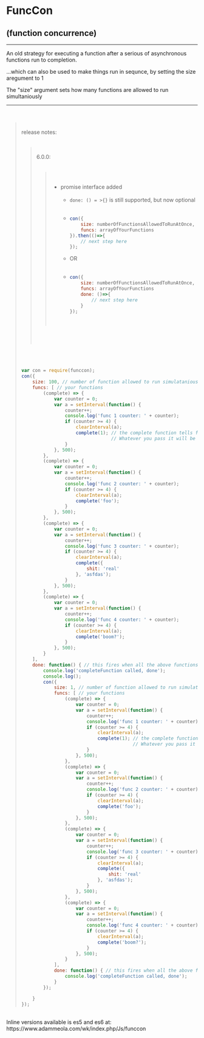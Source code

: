 # FuncCon
## (function concurrence)
<hr/>
An old strategy for executing a function after a serious of asynchronous functions run to completion.

...which can also be used to make things run in sequnce, by setting the size aregument to 1

The "size" argument sets how many functions are allowed to run simultaniously
<hr/><br/>



<blockquote>
    <br/>release notes:
    <br/><br/>
    <blockquote>
        <br/>
        6.0.0:
		<br/>
		<br/>
        <blockquote>
            <br/>
            
- promise interface added<br/><br/>
    - ```done: () = >{}``` is still supported, but now optional<br/><br/>
    - 
        ```javascript
        con({
            size: numberOfFunctionsAllowedToRunAtOnce,
            funcs: arrayOfYourFunctions
        }).then(()=>{
            // next step here
        });
        ```
    - OR<br/><br/>
    - 
        ```javascript
        con({
            size: numberOfFunctionsAllowedToRunAtOnce,
            funcs: arrayOfYourFunctions
            done: ()=>{
                // next step here
            }
        });
        ```
        <br/>
        </blockquote>
        <br/>
        <br/>
    </blockquote>
    <br/>
    <br/>

```javascript
var con = require(funccon);
con({
	size: 100, // number of function allowed to run simulataniously
	funcs: [ // your functions
		(complete) => {
			var counter = 0;
			var a = setInterval(function() {
				counter++;
				console.log('func 1 counter: ' + counter);
				if (counter >= 4) {
					clearInterval(a);
					complete(1); // the complete function tells funccon to move on
								 //	Whatever you pass it will be given to the done function as an argument
				}
			}, 500);
        },
		(complete) => {
			var counter = 0;
			var a = setInterval(function() {
				counter++;
				console.log('func 2 counter: ' + counter);
				if (counter >= 4) {
					clearInterval(a);
					complete('foo');
				}
			}, 500);
        },
		(complete) => {
			var counter = 0;
			var a = setInterval(function() {
				counter++;
				console.log('func 3 counter: ' + counter);
				if (counter >= 4) {
					clearInterval(a);
					complete({
						shit: 'real'
					}, 'asfdas');
				}
			}, 500);
        },
		(complete) => {
			var counter = 0;
			var a = setInterval(function() {
				counter++;
				console.log('func 4 counter: ' + counter);
				if (counter >= 4) {
					clearInterval(a);
					complete('boom?');
				}
			}, 500);
        }
    ],
	done: function() { // this fires when all the above functions are complete
		console.log('completeFunction called, done');
		console.log();
		con({
			size: 1, // number of function allowed to run simulataniously
			funcs: [ // your functions
				(complete) => {
					var counter = 0;
					var a = setInterval(function() {
						counter++;
						console.log('func 1 counter: ' + counter);
						if (counter >= 4) {
							clearInterval(a);
							complete(1); // the complete function tells funccon to move on
										 //	Whatever you pass it will be given to the done function as an argument
						}
					}, 500);
		        },
				(complete) => {
					var counter = 0;
					var a = setInterval(function() {
						counter++;
						console.log('func 2 counter: ' + counter);
						if (counter >= 4) {
							clearInterval(a);
							complete('foo');
						}
					}, 500);
		        },
				(complete) => {
					var counter = 0;
					var a = setInterval(function() {
						counter++;
						console.log('func 3 counter: ' + counter);
						if (counter >= 4) {
							clearInterval(a);
							complete({
								shit: 'real'
							}, 'asfdas');
						}
					}, 500);
		        },
				(complete) => {
					var counter = 0;
					var a = setInterval(function() {
						counter++;
						console.log('func 4 counter: ' + counter);
						if (counter >= 4) {
							clearInterval(a);
							complete('boom?');
						}
					}, 500);
		        }
		    ],
			done: function() { // this fires when all the above functions are complete
				console.log('completeFunction called, done');
			}
		});

	}
});

```
</blockquote><br/>
Inline versions available is es5 and es6 at: https://www.adammeola.com/wk/index.php/Js/funccon
